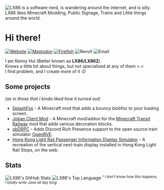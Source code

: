 ![LX86 is a software nerd, is wandering around the internet, and is silly. LX86 likes Minecraft Modding, Public Signage, Trains and Little things around the world.](https://github.com/Kenny-Hui/Kenny-Hui/assets/28094366/7a5ee2f7-2630-4759-9ea2-d0727cb7882f)

# Hi there!
[![Website](https://img.shields.io/badge/Website-lx862.com-gray?style=flat-square&labelColor=blue)](https://lx862.com)
[![Mastodon](https://img.shields.io/badge/mastodon-lx862@wetdry.world-gray?style=flat-square&labelColor=5C5DE8)](https://wetdry.world/@LX862)
[![Firefish](https://img.shields.io/badge/Firefish-lx862@lethallava.land-gray?style=flat-square&labelColor=FF6865)](https://lethallava.land/@LX862)
![Revolt](https://img.shields.io/badge/Revolt-LX86%233250-gray?style=flat-square&labelColor=FE4454)
![Email](https://img.shields.io/badge/Email-lx86%40lx862.com-gray?style=flat-square&labelColor=purple)

I am Kenny Hui (Better known as **LX86/LX862**).  
Knows a little bit about things, but not specialized at any of them >.<  
I find problem, and I create more of it :D



## Some projects
*(as in those that I kinda liked how it turned out)*
- [SplashFox](https://github.com/Kenny-Hui/SplashFox) - A Minecraft mod that adds a bouncy blobfox to your loading screen.  
- [Joban Client Mod](https://github.com/DistrictOfJoban/JCM-Rewrite) - A Minecraft mod/addon for the [Minecraft Transit Railway](https://github.com/Minecraft-Transit-Railway/Minecraft-Transit-Railway) mod that adds various decoration blocks.
- [obDRPC](https://github.com/Kenny-Hui/obDRPC) - Adds Discord Rich Presence support to the open source train simulator [OpenBVE](https://github.com/leezer3/OpenBVE).
- [Hong Kong Light Rail Passenger Information Display Simulator](https://github.com/HKTSS/nlrt-pids) - A recreation of the vertical next-train display installed in Hong Kong Light Rail Stops, on the web.

## Stats
<img alt="LX86's GitHub Stats" src="https://github-readme-stats-five-nu-78.vercel.app/api?username=kenny-hui&show_icons=true&theme=transparent">  
<img alt="LX86's Top Language" src="https://github-readme-stats-five-nu-78.vercel.app/api/top-langs/?username=kenny-hui&layout=compact">
<sup><i>^ I don't know how this happens, I totally write Java all day long</i></sup>
